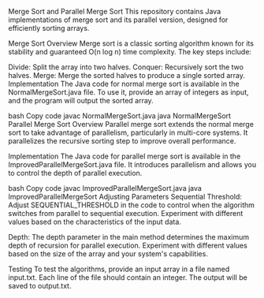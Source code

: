 Merge Sort and Parallel Merge Sort
This repository contains Java implementations of merge sort and its parallel version, designed for efficiently sorting arrays.

Merge Sort
Overview
Merge sort is a classic sorting algorithm known for its stability and guaranteed O(n log n) time complexity. The key steps include:

Divide: Split the array into two halves.
Conquer: Recursively sort the two halves.
Merge: Merge the sorted halves to produce a single sorted array.
Implementation
The Java code for normal merge sort is available in the NormalMergeSort.java file. To use it, provide an array of integers as input, and the program will output the sorted array.

bash
Copy code
javac NormalMergeSort.java
java NormalMergeSort
Parallel Merge Sort
Overview
Parallel merge sort extends the normal merge sort to take advantage of parallelism, particularly in multi-core systems. It parallelizes the recursive sorting step to improve overall performance.

Implementation
The Java code for parallel merge sort is available in the ImprovedParallelMergeSort.java file. It introduces parallelism and allows you to control the depth of parallel execution.

bash
Copy code
javac ImprovedParallelMergeSort.java
java ImprovedParallelMergeSort
Adjusting Parameters
Sequential Threshold: Adjust SEQUENTIAL_THRESHOLD in the code to control when the algorithm switches from parallel to sequential execution. Experiment with different values based on the characteristics of the input data.

Depth: The depth parameter in the main method determines the maximum depth of recursion for parallel execution. Experiment with different values based on the size of the array and your system's capabilities.

Testing
To test the algorithms, provide an input array in a file named input.txt. Each line of the file should contain an integer. The output will be saved to output.txt.